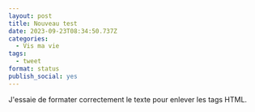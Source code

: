 ```yaml
---
layout: post
title: Nouveau test
date: 2023-09-23T08:34:50.737Z
categories:
  - Vis ma vie
tags:
  - tweet
format: status
publish_social: yes
---
```

J'essaie de formater correctement le texte pour enlever les tags HTML.